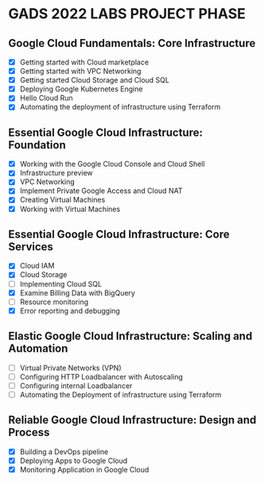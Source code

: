 # GADS 2022 LABS PROJECT PHASE
## Google Cloud Fundamentals: Core Infrastructure

- [x] Getting started with Cloud marketplace
- [x] Getting started with VPC Networking
- [x] Getting started Cloud Storage and Cloud SQL
- [x] Deploying Google Kubernetes Engine
- [x] Hello Cloud Run
- [x] Automating the deployment of infrastructure using Terraform

## Essential Google Cloud Infrastructure: Foundation
- [x] Working with the Google Cloud Console and Cloud Shell
- [x] Infrastructure preview
- [x] VPC Networking
- [x] Implement Private Google Access and Cloud NAT
- [x] Creating Virtual Machines
- [x] Working with Virtual Machines

## Essential Google Cloud Infrastructure: Core Services
- [x] Cloud IAM
- [x] Cloud Storage 
- [ ] Implementing Cloud SQL 
- [x] Examine Billing Data with BigQuery 
- [ ] Resource monitoring 
- [x] Error reporting and debugging

## Elastic Google Cloud Infrastructure: Scaling and Automation
- [ ] Virtual Private Networks (VPN)
- [ ] Configuring HTTP Loadbalancer with Autoscaling
- [ ] Configuring internal Loadbalancer
- [ ] Automating the Deployment of infrastructure using Terraform

## Reliable Google Cloud Infrastructure: Design and Process
- [x] Building a DevOps pipeline
- [x] Deploying Apps to Google Cloud
- [x] Monitoring Application in Google Cloud
